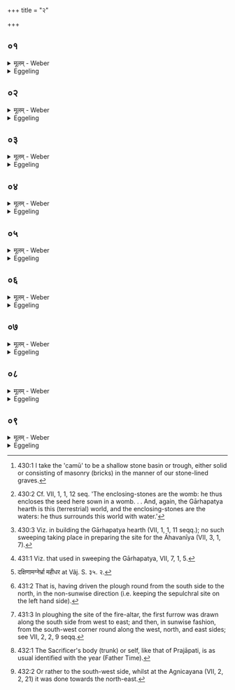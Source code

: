 +++
title = "२"

+++

##  ०१
<details><summary>मूलम् - Weber</summary>

अन्तर्धा᳘वो है᳘के नि᳘वपन्ति॥  
देवाश्चा᳘सुराश्चोभ᳘ये प्राजापत्या᳘ अस्मिं᳘लोॗकेऽस्पर्धन्त ते᳘ देवा अ᳘सुरान्त्सप᳘त्नान्भ्रा᳘तृव्यानस्मा᳘ल्लोका᳘दनुदन्त त᳘स्माद्या दै᳘व्यः प्रजा अ᳘नन्तर्हितानि ताः᳘ श्मशाना᳘नि कुर्वते᳘ऽथ या᳘ आसुर्यः᳘ प्राच्या᳘स्त्वद्ये᳘ त्वदन्त᳘र्हितानि ते᳘ चॗम्वां त्वद्य᳘स्मिंस्त्वत्॥
</details>

<details><summary>Eggeling</summary>

1. Now, some bank up (the sepulchral mound) after covering up (the site). The gods and the Asuras, both of them sprung from Prajāpati, were contending for (the possession of) this (terrestrial) world. The gods drove out the Asuras, their rivals and enemies, from this world; whence those who

are godly people make their sepulchres so as not to be separate (from the earth), whilst those (people) who are of the Asura nature, the Easterns and others, (make their sepulchral mounds) so as to be separated (from the earth), either on a basin [^egg_1139] or on some such thing.

[^egg_1139]: 430:1 I take the 'camū' to be a shallow stone basin or trough, either solid or consisting of masonry (bricks) in the manner of our stone-lined graves.
</details>

##  ०२
<details><summary>मूलम् - Weber</summary>

अ᳘थैनत्परिश्रि᳘द्भिः प᳘रिश्रवति॥  
या᳘ एॗवामूः᳘ परिश्रि᳘तस्ता᳘ एता य᳘जुषा ताः᳘ परिश्र᳘यति तूष्णी᳘मिमा दै᳘वं तत्पि᳘त्र्यम् च व्या᳘करोत्य᳘परिमिताभिर᳘परिमितो ह्य᳘सौ᳘ लोकः॥
</details>

<details><summary>Eggeling</summary>

2. He then encloses it by means of enclosing-stones: what those enclosing-stones (round the fire-hearths) are, that they are here [^egg_1140]. With a formula he sets up those, silently these: he thus keeps separate what refers to the gods and what refers to the Fathers. With (an) undefined (number of stones he encloses it), for undefined is yonder world.

[^egg_1140]: 430:2 Cf. VII, 1, 1, 12 seq. 'The enclosing-stones are the womb: he thus encloses the seed here sown in a womb. . . And, again, the Gārhapatya hearth is this (terrestrial) world, and the enclosing-stones are the waters: he thus surrounds this world with water.'
</details>

##  ०३
<details><summary>मूलम् - Weber</summary>

अ᳘थैनत्पलाशशाख᳘या व्यु᳘दूहति॥  
य᳘देॗवादो᳘ व्युदू᳘हनं त᳘देतद᳘पेतो᳘ यन्तु पणयो᳘ऽसुम्ना देवपीय᳘व इ᳘ति पणी᳘नेॗवैतद᳘सुम्नान्देवपीयू᳘नसुररक्षसा᳘न्यस्मा᳘ल्लोकाद᳘पहन्त्यस्य᳘ लोकः᳘ सुता᳘वत इ᳘ति सुत᳘वान्हि य᳘ ईजानोद्यु᳘भिर᳘होभिरक्तु᳘भिर्व्य᳘क्तमि᳘ति त᳘देनमृतु᳘भिश्चाहोरात्रै᳘श्च स᳘लोकं करोति॥
</details>

<details><summary>Eggeling</summary>

3. He then sweeps that (site) with a palāśa (Butea frondosa) branch--what the sweeping (signified) on that occasion [^egg_1141], that (it does) here--with (Vāj. S. XXXV, I), 'Let the niggards avaunt from hence, the perverse scorners of the gods!'--he thereby expels from this world the niggards, the perverse haters of the gods, the Asura-Rakshas;--'it is the place of this Soma-offerer,' for he who has performed a Soma-sacrifice is a Soma-offerer;--'(an abode) distinguished by lights, by days, by nights,'--he thereby makes him to

[^egg_1141]: 430:3 Viz. in building the Gārhapatya hearth (VII, 1, 1, 11 seqq.); no such sweeping taking place in preparing the site for the Āhavanīya (VII, 3, 1, 7).

be of the world of the seasons, the days and nights;--
</details>

##  ०४
<details><summary>मूलम् - Weber</summary>

यमो᳘ ददात्ववसा᳘नमस्मा इ᳘ति॥  
यमो᳘ ह वा᳘ अस्या᳘मवसा᳘नस्येष्टे त᳘मेॗवास्मा अस्या᳘मवसा᳘नं याचति तां᳘ दक्षिणो᳘दस्यत्यु᳘दगि᳘तरां दै᳘वं चैव तत्पि᳘त्र्यं च व्या᳘करोति॥
</details>

<details><summary>Eggeling</summary>

4. 'May Yama grant him an abode;'--for Yama has power over the abode in this (earth), and it is him he solicits for an abode therein for this (dead man). He throws out this (branch) to the right (south), the other [^egg_1142] to the left (north) side: he thus keeps the divine separate from what belongs to the Fathers.

[^egg_1142]: 431:1 Viz. that used in sweeping the Gārhapatya, VII, 7, 1, 5.
</details>

##  ०५
<details><summary>मूलम् - Weber</summary>

अ᳘थ दक्षिणतः सी᳘रम् युनक्ति॥  
उत्तरत इ᳘त्यु है᳘क आहुः स य᳘था काम᳘येत त᳘था कुर्याद्युङ्क्ते᳘ति सम्प्रे᳘ष्याभि᳘मन्त्रयते सविता᳘ ते श᳘रीरेभ्यः पृथिव्यां᳘ लोक᳘मिछत्वि᳘ति सविॗतैॗवास्यैतछ᳘रीरेभ्यः पृथिव्यां᳘ लोक᳘मिछति त᳘स्मै युज्यन्तामुस्रि᳘या इ᳘त्येतस्मा उ हि क᳘र्मण उस्रि᳘या युज्य᳘न्ते॥
</details>

<details><summary>Eggeling</summary>

5. He (the Adhvaryu) then yokes (the team) to the plough on the south side,--some say on the north side: he may do as he chooses. Having given the order, saying, 'Yoke!' he (the Sacrificer) utters the formula (Vāj. S. XXXV, 2), 'May Savitr̥ vouchsafe for thy bones a place in the earth!'--Savitr̥ now indeed vouchsafes a place in the earth for his (the deceased man's) bones;--'Let the oxen be yoked therefore!' for it is indeed for this work that the oxen are yoked.
</details>

##  ०६
<details><summary>मूलम् - Weber</summary>

षङ्गव᳘म् भवति॥  
ष᳘डृत᳘वः सम्वत्सर᳘ ऋतु᳘ष्वेॗवैनमेत᳘त्सम्वत्वरे᳘ प्रतिष्ठा᳘याम् प्र᳘तिष्ठापयति त᳘दपसलवि᳘ पर्याहृ᳘त्योत्तरतः᳘ प्रती᳘चीम् प्रथमाᳫं सी᳘ताम् कृषति वायुः᳘ पुनात्वि᳘ति जघनार्धे᳘न दक्षिॗणाग्नेर्भ्रा᳘जसे᳘ति [^wbr_1] दक्षिणार्धे᳘न प्रा᳘चीᳫं सू᳘र्यस्य व᳘र्चसेत्य᳘ग्रेणो᳘दीचीम्॥  

[^wbr_1]: दक्षिणामग्नेर्भ्रा महीधर at Vâj. S. ३५. २.
</details>

<details><summary>Eggeling</summary>

6. It is (a team) of six oxen,--six seasons are a year: on the seasons, on the year, as a firm foundation, he thus establishes him. Having turned round (the plough) from right to left [^egg_1143], he ploughs the first furrow with (Vāj. S. XXXV, 3), 'May Vāyu purify!' along the north side (along the cord) towards the west [^egg_1144]; with, 'May

[^egg_1143]: 431:2 That is, having driven the plough round from the south side to the north, in the non-sunwise direction (i.e. keeping the sepulchral site on the left hand side).

[^egg_1144]: 431:3 In ploughing the site of the fire-altar, the first furrow was drawn along the south side from west to east; and then, in sunwise fashion, from the south-west corner round along the west, north, and east sides; see VII, 2, 2, 9 seqq.

 Savitr̥ purify!' along the west side towards the south; with, 'With Agni's lustre!' along the south side towards the east; with, 'With Sūrya's brilliance!' along the front side towards the north.
</details>

##  ०७
<details><summary>मूलम् - Weber</summary>

च᳘तस्रः सी᳘ता य᳘जुषा कृ᳘षति॥  
तद्य᳘च्चतसृ᳘षु दिक्ष्व᳘न्नं त᳘स्मिन्नेॗवैनमेतत्प्र᳘तिष्ठापयति तद्वै य᳘जुषाद्धा वै तद्यद्य᳘जुरॗद्धो तद्य᳘दिमा दि᳘शः॥
</details>

<details><summary>Eggeling</summary>

7. Four furrows he ploughs with a formula: he thereby establishes him in whatever food there is in the four quarters. And (as to why it is done) with a formula,--certain, assuredly, is the sacrificial formula (yajus), and certain are these quarters.
</details>

##  ०८
<details><summary>मूलम् - Weber</summary>

अ᳘थात्मा᳘नम् वि᳘कृषति॥  
तद्य᳘देव᳘ सम्वत्सरे᳘ऽन्नं त᳘स्मिन्नेॗवैनमेतत्प्र᳘तिष्ठापयति तूष्णीम᳘परिमिताभिर᳘परिमितोह्य᳘सौ᳘ लोकः॥
</details>

<details><summary>Eggeling</summary>

8. He then ploughs across the body (of the sepulchral site)--he thereby establishes him in whatever food there is in the year [^egg_1145]--silently with (an) undefined (number of furrows), for undefined is yonder world.

[^egg_1145]: 432:1 The Sacrificer's body (trunk) or self, like that of Prajāpati, is as usual identified with the year (Father Time).
</details>

##  ०९
<details><summary>मूलम् - Weber</summary>

अ᳘थैनद्वि᳘मुञ्चति॥  
कृत्वा तत्क᳘र्म य᳘स्मै क᳘र्मण एनद्यु᳘ङ्क्ते वि᳘मुच्यन्तामुस्रि᳘या इ᳘त्येत᳘स्मा उ हि क᳘र्मण उस्रि᳘या युज्य᳘न्ते त᳘द्दक्षिणो᳘दस्यत्यु᳘दगि᳘तरद्दै᳘वं चैव तत्पि᳘त्र्यम् च व्या᳘करोति॥
</details>
<details><summary>Eggeling</summary>

9. Having performed the work for which he has put the team to that (plough), he now unfastens it: 'Let the oxen be unyoked!' he says, for it is for that work that the oxen were yoked. To the right (south) side [^egg_1146] he removes this (plough and team), to the left (side) arty other: he thus keeps the divine separate from what' belongs to the Fathers.

[^egg_1146]: 432:2 Or rather to the south-west side, whilst at the Agnicayana (VII, 2, 2, 21) it was done towards the north-east.
</details>

